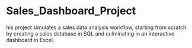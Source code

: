 # Sales_Dashboard_Project
his project simulates a sales data analysis workflow, starting from scratch by creating a sales database in SQL and culminating in an interactive dashboard in Excel.
